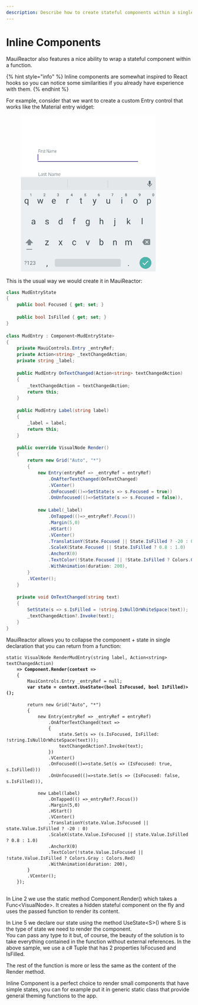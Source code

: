 ```yaml
---
description: Describe how to create stateful components within a single function
---
```


# Inline Components

MauiReactor also features a nice ability to wrap a stateful component within a function.

{% hint style="info" %}
Inline components are somewhat inspired to React hooks so you can notice some similarities if you already have experience with them.
{% endhint %}

For example, consider that we want to create a custom Entry control that works like the Material entry widget:

<figure><img src="../../.gitbook/assets/TestMudEntry.gif" alt=""><figcaption></figcaption></figure>

This is the usual way we would create it in MauiReactor:

```csharp
class MudEntryState
{
    public bool Focused { get; set; }

    public bool IsFilled { get; set; }
}

class MudEntry : Component<MudEntryState>
{
    private MauiControls.Entry _entryRef;
    private Action<string> _textChangedAction;
    private string _label;

    public MudEntry OnTextChanged(Action<string> textChangedAction)
    {
        _textChangedAction = textChangedAction;
        return this;
    }

    public MudEntry Label(string label)
    {
        _label = label;
        return this;
    }

    public override VisualNode Render()
    {
        return new Grid("Auto", "*")
        {
            new Entry(entryRef => _entryRef = entryRef)
                .OnAfterTextChanged(OnTextChanged)
                .VCenter()
                .OnFocused(()=>SetState(s => s.Focused = true))
                .OnUnfocused(()=>SetState(s => s.Focused = false)),

            new Label(_label)                
                .OnTapped(()=>_entryRef?.Focus())
                .Margin(5,0)
                .HStart()
                .VCenter()
                .TranslationY(State.Focused || State.IsFilled ? -20 : 0)
                .ScaleX(State.Focused || State.IsFilled ? 0.8 : 1.0)
                .AnchorX(0)
                .TextColor(!State.Focused || !State.IsFilled ? Colors.Gray : Colors.Red)
                .WithAnimation(duration: 200),
        }
        .VCenter();
    }

    private void OnTextChanged(string text)
    {
        SetState(s => s.IsFilled = !string.IsNullOrWhiteSpace(text));
        _textChangedAction?.Invoke(text);
    }
}
```

MauiReactor allows you to collapse the component + state in single declaration that you can return from a function:

<pre class="language-csharp" data-line-numbers><code class="lang-csharp">static VisualNode RenderMudEntry(string label, Action&#x3C;string> textChangedAction)
<strong>    => Component.Render(context =>
</strong>    {
        MauiControls.Entry _entryRef = null;
<strong>        var state = context.UseState&#x3C;(bool IsFocused, bool IsFilled)>();
</strong>
        return new Grid("Auto", "*")
        {
            new Entry(entryRef => _entryRef = entryRef)
                .OnAfterTextChanged(text =>
                {
                    state.Set(s => (s.IsFocused, IsFilled: !string.IsNullOrWhiteSpace(text)));
                    textChangedAction?.Invoke(text);
                })
                .VCenter()
                .OnFocused(()=>state.Set(s => (IsFocused: true, s.IsFilled)))
                .OnUnfocused(()=>state.Set(s => (IsFocused: false, s.IsFilled))),

            new Label(label)
                .OnTapped(() =>_entryRef?.Focus())
                .Margin(5,0)
                .HStart()
                .VCenter()
                .TranslationY(state.Value.IsFocused || state.Value.IsFilled ? -20 : 0)
                .ScaleX(state.Value.IsFocused || state.Value.IsFilled ? 0.8 : 1.0)
                .AnchorX(0)
                .TextColor(!state.Value.IsFocused || !state.Value.IsFilled ? Colors.Gray : Colors.Red)
                .WithAnimation(duration: 200),
        }
        .VCenter();
    });

</code></pre>

In Line 2 we use the static method Component.Render() which takes a Func\<VisualNode>. It creates a hidden stateful component on the fly and uses the passed function to render its content.

In Line 5 we declare our state using the method UseState\<S>() where S is the type of state we need to render the component. \
You can pass any type to it but, of course, the beauty of the solution is to take everything contained in the function without external references. In the above sample, we use a c# Tuple that has 2 properties IsFocused and IsFilled.

The rest of the function is more or less the same as the content of the Render method.

Inline Component is a perfect choice to render small components that have simple states, you can for example put it in generic static class that provide general theming functions to the app.
